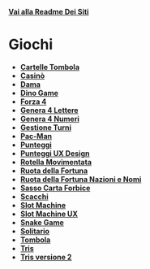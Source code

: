 **[Vai alla Readme Dei Siti](../Readme.md)**

# Giochi

- **[Cartelle Tombola](Cartelle_Tombola)**
- **[Casinò](Casino)**
- **[Dama](Dama)**
- **[Dino Game](Dino-Game)**
- **[Forza 4](Forza%204)**
- **[Genera 4 Lettere](Generated_4_Letters)**
- **[Genera 4 Numeri](Generated_4_Numbers)**
- **[Gestione Turni](Gestione_Turni)**
- **[Pac-Man](Pac-Man)**
- **[Punteggi](Punteggi)**
- **[Punteggi UX Design](Punteggi_UX_Design)**
- **[Rotella Movimentata](Rotella%20Movimentata)**
- **[Ruota della Fortuna](Ruota_Fortuna)**
- **[Ruota della Fortuna Nazioni e Nomi](Ruota_Fortuna_2)**
- **[Sasso Carta Forbice](Sasso_Carta_Forbice)**
- **[Scacchi](Scacchi)**
- **[Slot Machine](Slot_Machine)**
- **[Slot Machine UX](Slot_Macchine_UX)**
- **[Snake Game](Snakegame)**
- **[Solitario](Solitario)**
- **[Tombola](Tombola)**
- **[Tris](Tris)**
- **[Tris versione 2](Tris2)**

